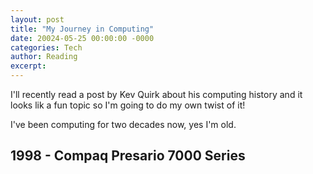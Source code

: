 ```yaml
---
layout: post
title: "My Journey in Computing"
date: 20024-05-25 00:00:00 -0000
categories: Tech 
author: Reading
excerpt: 
---
```


I'll recently read a post by Kev Quirk about his computing history and it looks lik a fun topic so I'm going to do my own twist of it! 

I've been computing for two decades now, yes I'm old.


## 1998 - Compaq Presario 7000 Series 


